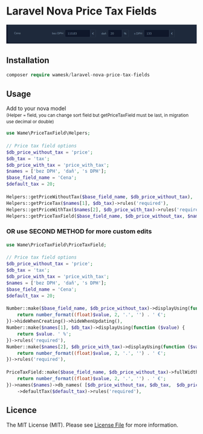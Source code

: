 # Laravel Nova Price Tax Fields

<img alt="preview" src="img.png">

## Installation

``` php
composer require wamesk/laravel-nova-price-tax-fields
```

## Usage
Add to your nova model <br>
<small>
(Helper = field, you can change sort field but getPriceTaxField must be last, in migration use decimal or double)
</small>



``` php
use Wame\PriceTaxField\Helpers;

// Price tax field options
$db_price_without_tax = 'price';
$db_tax = 'tax';
$db_price_with_tax = 'price_with_tax';
$names = ['bez DPH', 'daň', 's DPH'];
$base_field_name = 'Cena';
$default_tax = 20;
        
Helpers::getPriceWithoutTax($base_field_name, $db_price_without_tax),
Helpers::getPriceTax($names[1], $db_tax)->rules('required'),
Helpers::getPriceWithTax($names[2], $db_price_with_tax)->rules('required'),
Helpers::getPriceTaxField($base_field_name, $db_price_without_tax, $names, $db_tax, $db_price_with_tax, $default_tax)->rules('required'),

```
### OR use SECOND METHOD for more custom edits

``` php
use Wame\PriceTaxField\PriceTaxField;

// Price tax field options
$db_price_without_tax = 'price';
$db_tax = 'tax';
$db_price_with_tax = 'price_with_tax';
$names = ['bez DPH', 'daň', 's DPH'];
$base_field_name = 'Cena';
$default_tax = 20;

Number::make($base_field_name, $db_price_without_tax)->displayUsing(function ($value) {
    return number_format((float)$value, 2, '.', '') . ' €';
})->hideWhenCreating()->hideWhenUpdating(),
Number::make($names[1], $db_tax)->displayUsing(function ($value) {
    return $value. ' %';
})->rules('required'),
Number::make($names[2], $db_price_with_tax)->displayUsing(function ($value) {
    return number_format((float)$value, 2, '.', '') . ' €';
})->rules('required'),

PriceTaxField::make($base_field_name, $db_price_without_tax)->fullWidth()->displayUsing(function ($value) {
    return number_format((float)$value, 2, '.', '') . ' €';
})->names($names)->db_names( [$db_price_without_tax, $db_tax,  $db_price_with_tax])->hideFromIndex()->hideFromDetail()
    ->defaultTax($default_tax)->rules('required'),
```

## Licence

The MIT License (MIT). Please see [License File](LICENCE) for more information.
